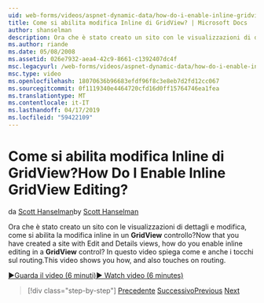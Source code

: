 ```yaml
---
uid: web-forms/videos/aspnet-dynamic-data/how-do-i-enable-inline-gridview-editing
title: Come si abilita modifica Inline di GridView? | Microsoft Docs
author: shanselman
description: Ora che è stato creato un sito con le visualizzazioni di dettagli e modifica, come si abilita la modifica inline in un controllo GridView? In questo video illustra come e anche touc...
ms.author: riande
ms.date: 05/08/2008
ms.assetid: 026e7932-aea4-42c9-8661-c1392407dc4f
msc.legacyurl: /web-forms/videos/aspnet-dynamic-data/how-do-i-enable-inline-gridview-editing
msc.type: video
ms.openlocfilehash: 18070636b96683efdf96f8c3e8eb7d2fd12cc067
ms.sourcegitcommit: 0f1119340e4464720cfd16d0ff15764746ea1fea
ms.translationtype: MT
ms.contentlocale: it-IT
ms.lasthandoff: 04/17/2019
ms.locfileid: "59422109"
---
```

# <a name="how-do-i-enable-inline-gridview-editing"></a><span data-ttu-id="8355c-105">Come si abilita modifica Inline di GridView?</span><span class="sxs-lookup"><span data-stu-id="8355c-105">How Do I Enable Inline GridView Editing?</span></span>

<span data-ttu-id="8355c-106">da [Scott Hanselman](https://github.com/shanselman)</span><span class="sxs-lookup"><span data-stu-id="8355c-106">by [Scott Hanselman](https://github.com/shanselman)</span></span>

<span data-ttu-id="8355c-107">Ora che è stato creato un sito con le visualizzazioni di dettagli e modifica, come si abilita la modifica inline in un **GridView** controllo?</span><span class="sxs-lookup"><span data-stu-id="8355c-107">Now that you have created a site with Edit and Details views, how do you enable inline editing in a **GridView** control?</span></span> <span data-ttu-id="8355c-108">In questo video spiega come e anche i tocchi sul routing.</span><span class="sxs-lookup"><span data-stu-id="8355c-108">This video shows you how, and also touches on routing.</span></span>

[<span data-ttu-id="8355c-109">&#9654;Guarda il video (6 minuti)</span><span class="sxs-lookup"><span data-stu-id="8355c-109">&#9654; Watch video (6 minutes)</span></span>](https://channel9.msdn.com/Blogs/ASP-NET-Site-Videos/how-do-i-enable-inline-gridview-editing)

> [!div class="step-by-step"]
> <span data-ttu-id="8355c-110">[Precedente](your-first-scaffold-and-what-is-dynamic-data.md)
> [Successivo](how-do-i-change-how-my-fields-render.md)</span><span class="sxs-lookup"><span data-stu-id="8355c-110">[Previous](your-first-scaffold-and-what-is-dynamic-data.md)
[Next](how-do-i-change-how-my-fields-render.md)</span></span>

